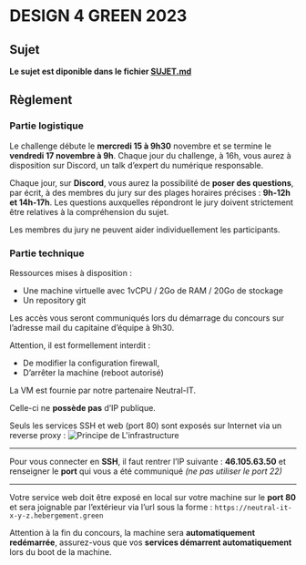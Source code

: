 # DESIGN 4 GREEN 2023

## Sujet
**Le sujet est diponible dans le fichier [SUJET.md](SUJET.md)**

## Règlement 
### Partie logistique
Le challenge débute le **mercredi 15 à 9h30** novembre et se termine le **vendredi 17 novembre à 9h**. 
Chaque jour du challenge, à 16h, vous aurez à disposition sur Discord, un talk d’expert du numérique responsable. 

Chaque jour, sur **Discord**, vous aurez la possibilité de **poser des questions**, par écrit, à des membres du jury sur des plages horaires précises : **9h-12h et 14h-17h**.
Les questions auxquelles répondront le jury doivent strictement être relatives à la compréhension du sujet.

Les membres du jury ne peuvent aider individuellement les participants.

### Partie technique
Ressources mises à disposition :
-	Une machine virtuelle avec 1vCPU / 2Go de RAM / 20Go de stockage
-	Un repository git

Les accès vous seront communiqués lors du démarrage du concours sur l’adresse mail du capitaine d’équipe à 9h30.

Attention, il est formellement interdit :
-	De modifier la configuration firewall,
-	D’arrêter la machine (reboot autorisé)

La VM est fournie par notre partenaire Neutral-IT.

Celle-ci ne **possède pas** d’IP publique.

Seuls les services SSH et web (port 80) sont exposés sur Internet via un reverse proxy :
![Principe de L'infrastructure](https://design4green.org/infra.png)

---


Pour vous connecter en **SSH**, il faut rentrer l’IP suivante : **46.105.63.50** et renseigner le **port** qui vous a été communiqué _(ne pas utiliser le port 22)_

---

Votre service web doit être exposé en local sur votre machine sur le **port 80** et sera joignable par l’extérieur via l’url sous la forme :
```https://neutral-it-x-y-z.hebergement.green```

Attention à la fin du concours, la machine sera **automatiquement redémarrée**, assurez-vous que vos **services démarrent automatiquement** lors du boot de la machine.